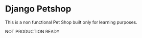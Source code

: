 # Django Petshop

This is a non functional Pet Shop built only for learning purposes.

NOT PRODUCTION READY